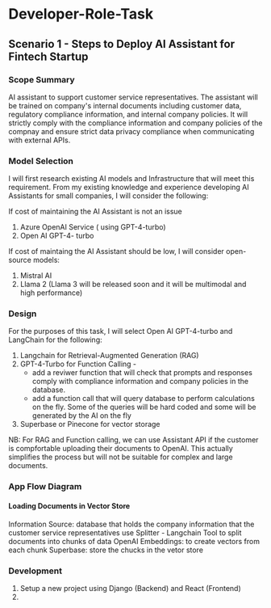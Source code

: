 # Developer-Role-Task

## Scenario 1 - Steps to Deploy AI Assistant for Fintech Startup

### Scope Summary
AI assistant to support customer service representatives. The assistant will be trained on company's internal documents including customer data, regulatory compliance information, and internal company policies. It will strictly comply with the compliance information and company policies of the compnay and ensure strict data privacy compliance when communicating with external APIs.

### Model Selection 
I will first research existing AI models and Infrastructure that will meet this requirement. From my existing knowledge and experience developing AI Assistants for small companies, I will consider the following:

If cost of maintaining the AI Assistant is not an issue
1. Azure OpenAI Service ( using GPT-4-turbo)
2. Open AI GPT-4- turbo

If cost of maintaing the AI Assistant should be low, I will consider open-source models:
1. Mistral AI
2. Llama 2 (Llama 3 will be released soon and it will be multimodal and high performance)

### Design
For the purposes of this task, I will select Open AI GPT-4-turbo and LangChain for the following:
1. Langchain for Retrieval-Augmented Generation (RAG) 
2. GPT-4-Turbo for Function Calling -
    - add a reviwer function that will check that prompts and responses comply with compliance information and company policies in the database.
    - add a function call that will query database to perform calculations on the fly. Some of the queries will be hard coded and some will be generated by the AI on the fly
3. Superbase or Pinecone for vector storage

NB: For RAG and Function calling, we can use Assistant API if the customer is compfortable uploading their documents to OpenAI. This actually simplifies the process but will not be suitable for complex and large documents.

### App Flow Diagram
#### Loading Documents in Vector Store
Information Source: database that holds the company information that the customer service representatives use
Splitter - Langchain Tool to split documents into chunks of data
OpenAI Embeddings: to create vectors from each chunk
Superbase: store the chucks in the vetor store

### Development
1. Setup a new project using Django (Backend) and React (Frontend)
2. 





